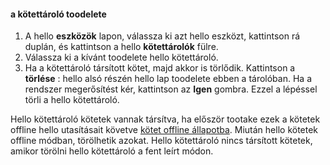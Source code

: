 <!--author=SharS last changed: 9/16/15-->

#### <a name="toodelete-a-volume-container"></a>a kötettároló toodelete
1. A hello **eszközök** lapon, válassza ki azt hello eszközt, kattintson rá duplán, és kattintson a hello **kötettárolók** fülre.
2. Válassza ki a kívánt toodelete hello kötettároló.
3. Ha a kötettároló társított kötet, majd akkor is törlődik. Kattintson a **törlése** : hello alsó részén hello lap toodelete ebben a tárolóban. Ha a rendszer megerősítést kér, kattintson az **Igen** gombra. Ezzel a lépéssel törli a hello kötettároló.

Hello kötettároló kötetek vannak társítva, ha először tootake ezek a kötetek offline hello utasításait követve [kötet offline állapotba](../articles/storsimple/storsimple-manage-volumes.md#take-a-volume-offline). Miután hello kötetek offline módban, törölhetik azokat. Hello kötettároló nincs társított kötetek, amikor törölni hello kötettároló a fent leírt módon.

